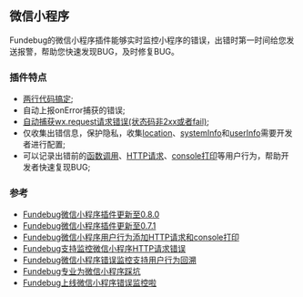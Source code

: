 ## 微信小程序

Fundebug的微信小程序插件能够实时监控小程序的错误，出错时第一时间给您发送报警，帮助您快速发现BUG，及时修复BUG。

### 插件特点

  * [两行代码搞定](./integration/index.md);
  * 自动上报onError捕获的错误;
  * [自动捕获wx.request请求错误(状态码非2xx或者fail)](https://blog.fundebug.com/2018/06/20/wxjs-http/);
  * 仅收集出错信息，保护隐私，收集[location](./customize/setlocation.md)、[systemInfo](./customize/setsysteminfo.md)和[userInfo](./customize/setuserinfo.md)需要开发者进行配置;
  * 可以记录出错前的[函数调用](https://blog.fundebug.com/2018/04/10/fundebug-wxjs-0.1.2/)、[HTTP请求](https://blog.fundebug.com/2018/06/25/wxjs-behavior-http-console/)、[console打印](https://blog.fundebug.com/2018/06/25/wxjs-behavior-http-console/)等用户行为，帮助开发者快速复现BUG;

### 参考

- [Fundebug微信小程序插件更新至0.8.0](https://blog.fundebug.com/2018/08/23/fundebug-wxjs-0-8-0/)
- [Fundebug微信小程序插件更新至0.7.1](https://blog.fundebug.com/2018/08/13/wxjs-0-7-1/)
- [Fundebug微信小程序用户行为添加HTTP请求和console打印](https://blog.fundebug.com/2018/06/25/wxjs-behavior-http-console/)
- [Fundebug支持监控微信小程序HTTP请求错误](https://blog.fundebug.com/2018/06/20/wxjs-http/)
- [Fundebug微信小程序错误监控支持用户行为回溯](https://blog.fundebug.com/2018/04/10/fundebug-wxjs-0.1.2/)
- [Fundebug专业为微信小程序踩坑](https://blog.fundebug.com/2017/02/11/weixin-miniprogram-need-fundebug/)
- [Fundebug上线微信小程序错误监控啦](https://blog.fundebug.com/2017/01/23/fundebug-support-wxjs/)




